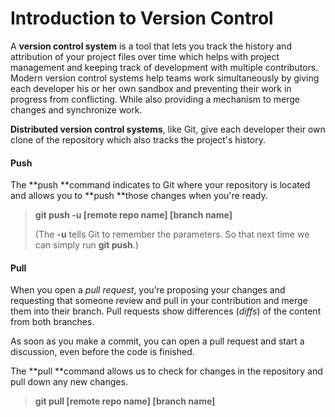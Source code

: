 # Introduction to Version Control

A **version control system** is a tool that lets you track the history and attribution of your project files over time which helps with project management and keeping track of development with multiple contributors.  Modern version control systems help teams work simultaneously by giving each developer his or her own sandbox and preventing their work in progress from conflicting. While also providing a mechanism to merge changes and synchronize work.

**Distributed version control systems**, like Git, give each developer their own clone of the repository which also tracks the project's history.

#### Push

The **push **command indicates to Git where your repository is located and allows you to **push **those changes when you're ready.

> **git push -u \[remote repo name\] \[branch name\]**
>
> \(The **-u** tells Git to remember the parameters.  So that next time we can simply run **git push**.\)

#### Pull

When you open a _pull request_, you’re proposing your changes and requesting that someone review and pull in your contribution and merge them into their branch. Pull requests show differences \(_diffs_\) of the content from both branches.

As soon as you make a commit, you can open a pull request and start a discussion, even before the code is finished.

The **pull **command allows us to check for changes in the repository and pull down any new changes.

> **git pull \[remote repo name\] \[branch name\]**



